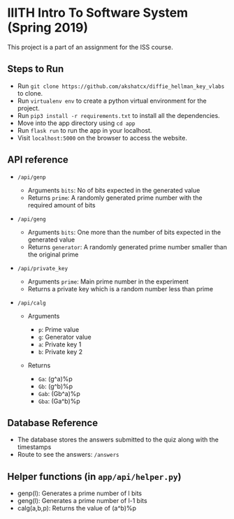 # IIITH Intro To Software System (Spring 2019)
This project is a part of an assignment for the ISS course.

## Steps to Run
- Run `git clone https://github.com/akshatcx/diffie_hellman_key_vlabs` to clone.
- Run `virtualenv env` to create a python virtual environment for the project.
- Run `pip3 install -r requirements.txt` to install all the dependencies.
- Move into the app directory using `cd app`
- Run `flask run` to run the app in your localhost.
- Visit `localhost:5000` on the browser to access the website.

## API reference
- `/api/genp`
    - Arguments `bits`: No of bits expected in the generated value
    - Returns `prime`: A randomly generated prime number with the required amount of bits  

- `/api/geng`
    - Arguments `bits`: One more than the number of bits expected in the generated value
    - Returns `generator`: A randomly generated prime number smaller than the original prime
- `/api/private_key`
    - Arguments `prime`: Main prime number in the experiment
    - Returns a private key which is a random number less than prime

- `/api/calg`
    - Arguments
        - `p`: Prime value
        - `g`: Generator value
        - `a`: Private key 1
        - `b`: Private key 2

    - Returns
        - `Ga`: (g^a)%p
        - `Gb`: (g^b)%p
        - `Gab`: (Gb^a)%p
        - `Gba`: (Ga^b)%p
        
## Database Reference
- The database stores the answers submitted to the quiz along with the timestamps
- Route to see the answers: `/answers` 

## Helper functions (in `app/api/helper.py`)
- genp(l): Generates a prime number of l bits
- geng(l): Generates a prime number of l-1 bits
- calg(a,b,p): Returns the value of (a^b)%p


